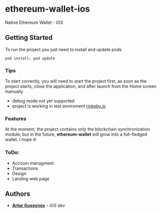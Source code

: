 # ethereum-wallet-ios
Native Ethereum Wallet - iOS

## Getting Started

To run the project you just need to install and update pods

```
pod install; pod update
```

### Tips 

To start correctly, you will need to start the project first, as soon as the project starts, close the application, and after launch from the Home screen manually

* debug mode not yet supported
* project is working in test enviroment [rinkeby.io](https://www.rinkeby.io)

### Features
 
 At the moment, the project contains only the blockchain synchronization module, but in the future, <b>ethereum-wallet</b> will grow into a full-fledged wallet. I hope 🤓


### ToDo:

* Accoum managment
* Transactions
* Design
* Landing web page

## Authors

* [**Artur Guseynov**](https://github.com/flypaper0) - *iOS dev*
